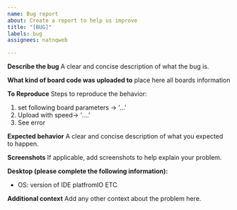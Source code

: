 ```yaml
---
name: Bug report
about: Create a report to help us improve
title: "[BUG]"
labels: bug
assignees: natnqweb

---
```


**Describe the bug**
A clear and concise description of what the bug is.

**What kind of board code was uploaded to**
place here all boards information

**To Reproduce**
Steps to reproduce the behavior:
1. set following board parameters  -> '...' 
2. Upload with speed-> '....'
3. See error

**Expected behavior**
A clear and concise description of what you expected to happen.

**Screenshots**
If applicable, add screenshots to help explain your problem.

**Desktop (please complete the following information):**
 - OS:  version of IDE platfromIO ETC

**Additional context**
Add any other context about the problem here.
